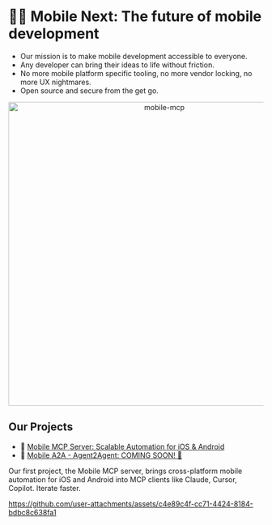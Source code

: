 # 🚀📱 Mobile Next: The future of mobile development

- Our mission is to make mobile development accessible to everyone. 
- Any developer can bring their ideas to life without friction.
- No more mobile platform specific tooling, no more vendor locking, no more UX nightmares.
- Open source and secure from the get go.

<p align="center">
    <a href="https://github.com/user-attachments/assets/861bdfd5-dc2a-4d0c-b104-992034030fd2">
        <img alt="mobile-mcp" src="https://github.com/user-attachments/assets/861bdfd5-dc2a-4d0c-b104-992034030fd2" width="600">
    </a>
</p>

## Our Projects

- 🤖 [Mobile MCP Server: Scalable Automation for iOS & Android](https://github.com/mobile-next/mobile-mcp/tree/main)
- 👀 [Mobile A2A - Agent2Agent: COMING SOON! 🚀](https://github.com/mobile-next/mobile-a2a/)

Our first project, the Mobile MCP server, brings cross-platform mobile automation for iOS and Android into MCP clients like Claude, Cursor, Copilot.
Iterate faster.

https://github.com/user-attachments/assets/c4e89c4f-cc71-4424-8184-bdbc8c638fa1
